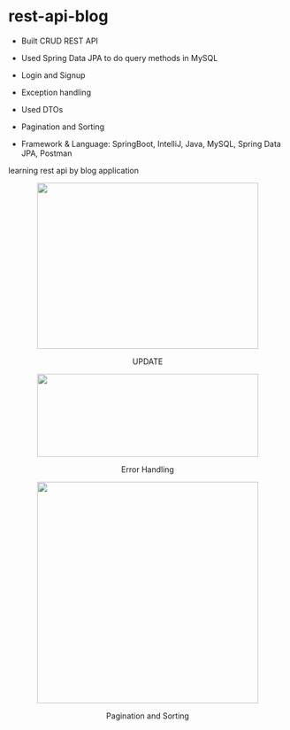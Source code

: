 # rest-api-blog

- Built CRUD REST API

- Used Spring Data JPA to do query methods in MySQL

- Login and Signup

- Exception handling

- Used DTOs

- Pagination and Sorting

- Framework & Language: SpringBoot, IntelliJ, Java, MySQL, Spring Data JPA, Postman


learning rest api by blog application

<div align=center><img src="https://user-images.githubusercontent.com/33627638/201330843-3343b08a-16a7-475f-bf5e-3481aa856865.png" width="400" height="300" /></div>
<p align="center">UPDATE</p>

<div align=center><img src="https://user-images.githubusercontent.com/33627638/201330878-48147ec3-90f5-476f-9b16-4cab5af97e73.png" width="400" height="150" /></div>
<p align="center">Error Handling </p>

<div align=center><img src="https://user-images.githubusercontent.com/33627638/201524108-82380eca-03ce-4ec2-8187-4118654a11a0.png" width="400" height="400" /></div>
<p align="center">Pagination and Sorting</p>
